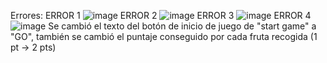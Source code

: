 Errores:
ERROR 1
![image](https://github.com/kesameji/Taller01-Snake/assets/143484307/21ea6e85-5fe2-4452-9aeb-809e00c7e460)
ERROR 2
![image](https://github.com/kesameji/Taller01-Snake/assets/116905281/27bc9fa1-fbb8-4780-ac48-f65fc1188e83)
ERROR 3
![image](https://github.com/kesameji/Taller01-Snake/assets/169944506/e014e317-189b-4fa0-ab43-9c4cb34a37f2)
ERROR 4
![image](https://github.com/kesameji/Taller01-Snake/assets/140031745/4f80800a-a359-4513-8cd6-1797ebd3ac0c)
Se cambió el texto del botón de inicio de juego de "start game" a "GO", también se cambió el puntaje conseguido por cada fruta recogida (1 pt -> 2 pts)